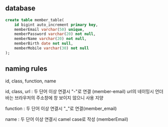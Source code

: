 ## database 

```sql
create table member_table(
	id bigint auto_increment primary key,
	memberEmail varchar(50) unique,
    memberPassword varchar(20) not null,
    memberName varchar(20) not null,
    memberBirth date not null,
    memberMobile varchar(30) not null
);
```

## naming rules
id, class, function, name

id, class, url : 두 단어 이상 연결시 "-"로 연결 (member-email)
    url의 네이밍시 언더바는  브라우저의 주소창에 창 보이지 않으니 사용 지양

function : 두 단어 이상 연결시 "_"로 연결(member_email)

name : 두 단어 이상 연결시 camel case로 작성 (memberEmail)
